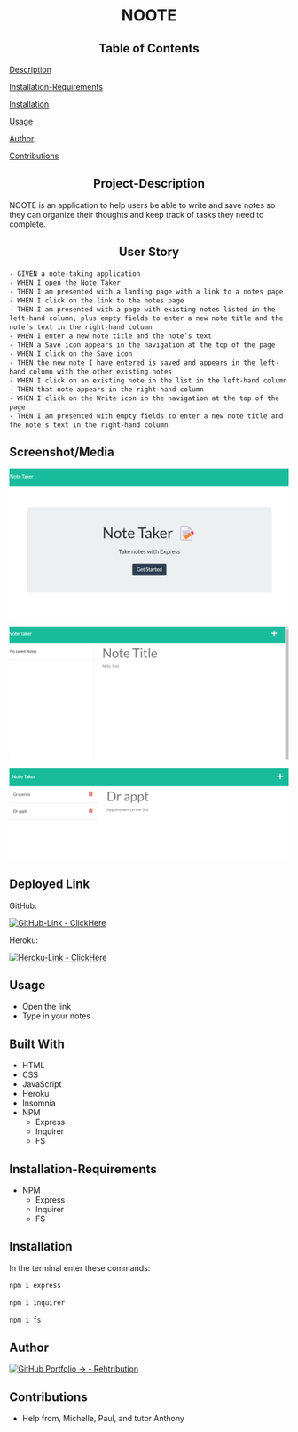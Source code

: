<h1 align="center">NOOTE</h1>

<h2 align="center">Table of Contents</h2>

  [Description](#Project-Description)
  
  [Installation-Requirements](##Installation-Requirements)
  
  [Installation](##Installation)
  
  [Usage](##Usage)
  
  [Author](##Author) 

  [Contributions](##Contributions)
  

<h2 align="center">Project-Description</h2>
NOOTE is an application to help users be able to write and save notes so they can organize their thoughts and keep track of tasks they need to complete.

<h2 align="center">User Story</h2>

```
- GIVEN a note-taking application
- WHEN I open the Note Taker
- THEN I am presented with a landing page with a link to a notes page
- WHEN I click on the link to the notes page
- THEN I am presented with a page with existing notes listed in the left-hand column, plus empty fields to enter a new note title and the note’s text in the right-hand column
- WHEN I enter a new note title and the note’s text
- THEN a Save icon appears in the navigation at the top of the page
- WHEN I click on the Save icon
- THEN the new note I have entered is saved and appears in the left-hand column with the other existing notes
- WHEN I click on an existing note in the list in the left-hand column
- THEN that note appears in the right-hand column
- WHEN I click on the Write icon in the navigation at the top of the page
- THEN I am presented with empty fields to enter a new note title and the note’s text in the right-hand column
```

## Screenshot/Media

![homepage screenshot](https://github.com/Rehtribution/11-noote/blob/d8a07a6e23947c8e9dcccc675be4ab21dd1ef2ca/public/assets/images/Screenshot%201.jpg)

![screenshot 2](https://github.com/Rehtribution/11-noote/blob/d8a07a6e23947c8e9dcccc675be4ab21dd1ef2ca/public/assets/images/Screenshot%202.png)

![screenshot 3](https://github.com/Rehtribution/11-noote/blob/d8a07a6e23947c8e9dcccc675be4ab21dd1ef2ca/public/assets/images/Screenshot%203.png)


## Deployed Link
GitHub:

[![GitHub-Link - ClickHere](https://img.shields.io/badge/GitHub--Link-ClickHere-blue?style=for-the-badge)](https://rehtribution.github.io/11-noote/)

Heroku:

[![Heroku-Link - ClickHere](https://img.shields.io/badge/HerokuLink-ClickHere-purple?style=for-the-badge)](https://tranquil-fortress-15079.herokuapp.com)

## Usage
- Open the link
- Type in your notes

## Built With

- HTML
- CSS
- JavaScript
- Heroku
- Insomnia
- NPM
    - Express
    - Inquirer
    - FS

## Installation-Requirements
- NPM
    - Express
    - Inquirer
    - FS

    
## Installation
In the terminal enter these commands:
```bash
npm i express
```
```bash
npm i inquirer
```
```bash
npm i fs
```


## Author

[![GitHub Portfolio -> - Rehtribution](https://img.shields.io/badge/GitHub_Portfolio_-->-Rehtribution-1f425f?style=for-the-badge)](https://github.com/Rehtribution)

## Contributions

- Help from, Michelle, Paul, and tutor Anthony
